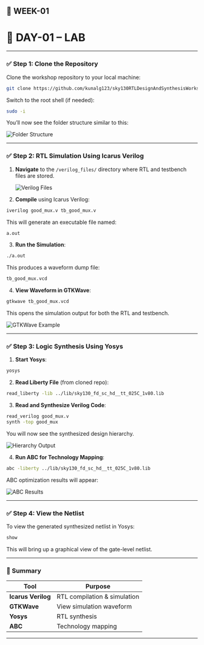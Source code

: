 ## 📅 WEEK-01

# 🚀 DAY-01 – LAB

---

### ✅ Step 1: Clone the Repository

Clone the workshop repository to your local machine:

```bash
git clone https://github.com/kunalg123/sky130RTLDesignAndSynthesisWorkshop.git
```

Switch to the root shell (if needed):

```bash
sudo -i
```

You’ll now see the folder structure similar to this:

![Folder Structure](https://github.com/user-attachments/assets/984d6039-147e-4b49-849e-c663524d1284)

---

### ✅ Step 2: RTL Simulation Using Icarus Verilog

1. **Navigate** to the `/verilog_files/` directory where RTL and testbench files are stored.

   ![Verilog Files](https://github.com/user-attachments/assets/e866e2f3-c540-4b40-b9ab-d6b62e5ae0a2)

2. **Compile** using Icarus Verilog:

```bash
iverilog good_mux.v tb_good_mux.v
```

This will generate an executable file named:

```bash
a.out
```

3. **Run the Simulation**:

```bash
./a.out
```

This produces a waveform dump file:

```bash
tb_good_mux.vcd
```

4. **View Waveform in GTKWave**:

```bash
gtkwave tb_good_mux.vcd
```

This opens the simulation output for both the RTL and testbench.

![GTKWave Example](https://github.com/user-attachments/assets/6bf6ba65-f376-4f9d-a969-3d4efa3c6635)

---

### ✅ Step 3: Logic Synthesis Using Yosys

1. **Start Yosys**:

```bash
yosys
```

2. **Read Liberty File** (from cloned repo):

```bash
read_liberty -lib ../lib/sky130_fd_sc_hd__tt_025C_1v80.lib
```

3. **Read and Synthesize Verilog Code**:

```bash
read_verilog good_mux.v
synth -top good_mux
```

You will now see the synthesized design hierarchy.

![Hierarchy Output](https://github.com/user-attachments/assets/4f3e68aa-369f-44b6-8ea8-148fbb0700b3)

4. **Run ABC for Technology Mapping**:

```bash
abc -liberty ../lib/sky130_fd_sc_hd__tt_025C_1v80.lib
```

ABC optimization results will appear:

![ABC Results](https://github.com/user-attachments/assets/7cdb1900-25ec-4956-89e4-b5da7c003cae)

---

### ✅ Step 4: View the Netlist

To view the generated synthesized netlist in Yosys:

```bash
show
```

This will bring up a graphical view of the gate-level netlist.

---

### 📌 Summary

| Tool               | Purpose                      |
| ------------------ | ---------------------------- |
| **Icarus Verilog** | RTL compilation & simulation |
| **GTKWave**        | View simulation waveform     |
| **Yosys**          | RTL synthesis                |
| **ABC**            | Technology mapping           |

---




